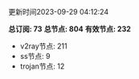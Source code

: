 更新时间2023-09-29 04:12:24

**总订阅: 73**
**总节点: 804**
**有效节点: 232**
- v2ray节点: 211
- ss节点: 9
- trojan节点: 12
